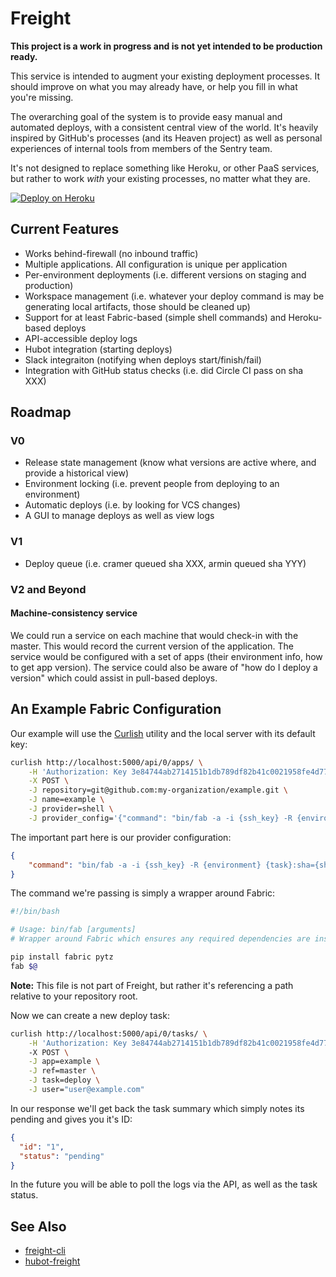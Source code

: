 # Freight

**This project is a work in progress and is not yet intended to be production ready.**

This service is intended to augment your existing deployment processes. It should improve on what you may already have, or help you fill in what you're missing.

The overarching goal of the system is to provide easy manual and automated deploys, with a consistent central view of the world. It's heavily inspired by GitHub's processes (and its Heaven project) as well as personal experiences of internal tools from members of the Sentry team.

It's not designed to replace something like Heroku, or other PaaS services, but rather to work *with* your existing processes, no matter what they are.

[![Deploy on Heroku](https://www.herokucdn.com/deploy/button.png)](https://heroku.com/deploy)

## Current Features

- Works behind-firewall (no inbound traffic)
- Multiple applications. All configuration is unique per application
- Per-environment deployments (i.e. different versions on staging and production)
- Workspace management (i.e. whatever your deploy command is may be generating local artifacts, those should be cleaned up)
- Support for at least Fabric-based (simple shell commands) and Heroku-based deploys
- API-accessible deploy logs
- Hubot integration (starting deploys)
- Slack integraiton (notifying when deploys start/finish/fail)
- Integration with GitHub status checks (i.e. did Circle CI pass on sha XXX)

## Roadmap

### V0

- Release state management (know what versions are active where, and provide a historical view)
- Environment locking (i.e. prevent people from deploying to an environment)
- Automatic deploys (i.e. by looking for VCS changes)
- A GUI to manage deploys as well as view logs

### V1

- Deploy queue (i.e. cramer queued sha XXX, armin queued sha YYY)

### V2 and Beyond

#### Machine-consistency service

We could run a service on each machine that would check-in with the master. This would record the current version of the application. The service would be configured with a set of apps (their environment info, how to get app version). The service could also be aware of "how do I deploy a version" which could assist in pull-based deploys.

## An Example Fabric Configuration

Our example will use the [Curlish](http://pythonhosted.org/curlish/) utility and the local server with its default key:

```bash
curlish http://localhost:5000/api/0/apps/ \
    -H 'Authorization: Key 3e84744ab2714151b1db789df82b41c0021958fe4d77406e9c0947c34f5c5a70' \
    -X POST \
    -J repository=git@github.com:my-organization/example.git \
    -J name=example \
    -J provider=shell \
    -J provider_config='{"command": "bin/fab -a -i {ssh_key} -R {environment} {task}:sha={sha}"}'
```

The important part here is our provider configuration:

```json
{
    "command": "bin/fab -a -i {ssh_key} -R {environment} {task}:sha={sha}"
}
```

The command we're passing is simply a wrapper around Fabric:

```bash
#!/bin/bash

# Usage: bin/fab [arguments]
# Wrapper around Fabric which ensures any required dependencies are installed.

pip install fabric pytz
fab $@
```

**Note:** This file is not part of Freight, but rather it's referencing a path relative to your repository root.

Now we can create a new deploy task:

```bash
curlish http://localhost:5000/api/0/tasks/ \
    -H 'Authorization: Key 3e84744ab2714151b1db789df82b41c0021958fe4d77406e9c0947c34f5c5a70'
    -X POST \
    -J app=example \
    -J ref=master \
    -J task=deploy \
    -J user="user@example.com"
```

In our response we'll get back the task summary which simply notes its pending and gives you it's ID:

```json
{
  "id": "1",
  "status": "pending"
}
```

In the future you will be able to poll the logs via the API, as well as the task status.

## See Also

- [freight-cli](https://github.com/getsentry/freight-cli)
- [hubot-freight](https://github.com/getsentry/hubot-freight)
